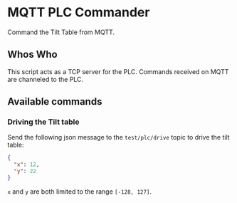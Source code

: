 # MQTT PLC Commander

Command the Tilt Table from MQTT.

## Whos Who

This script acts as a TCP server for the PLC. Commands received on MQTT are channeled to the PLC.

## Available commands

### Driving the Tilt table

Send the following json message to the `test/plc/drive` topic to drive the tilt table:

```json
{
  "x": 12,
  "y": 22
}
```

`x` and `y` are both limited to the range `[-128, 127]`.